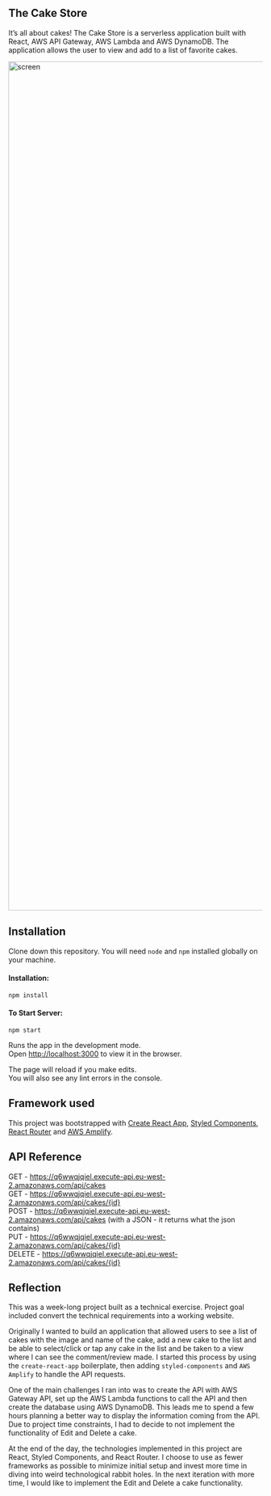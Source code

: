 ## The Cake Store

It’s all about cakes! The Cake Store is a serverless application built with React, AWS API Gateway, AWS Lambda and AWS DynamoDB. The application allows the user to view and add to a list of favorite cakes.

<img width="1680" alt="screen" src="https://user-images.githubusercontent.com/47988806/95799401-71715500-0cec-11eb-8e08-30e8d627e942.png">

## Installation

Clone down this repository. You will need `node` and `npm` installed globally on your machine.

#### Installation:

`npm install`

#### To Start Server:

`npm start`

Runs the app in the development mode.<br />
Open [http://localhost:3000](http://localhost:3000) to view it in the browser.

The page will reload if you make edits.<br />
You will also see any lint errors in the console.

## Framework used

This project was bootstrapped with [Create React App](https://github.com/facebook/create-react-app), [Styled Components](https://github.com/styled-components/styled-components), [React Router](https://reactrouter.com/web/guides/quick-start) and [AWS Amplify](https://docs.amplify.aws/lib/restapi/getting-started/q/platform/js).

## API Reference

GET - https://q6wwqjqiel.execute-api.eu-west-2.amazonaws.com/api/cakes<br />
GET - https://q6wwqjqiel.execute-api.eu-west-2.amazonaws.com/api/cakes/{id}<br />
POST - https://q6wwqjqiel.execute-api.eu-west-2.amazonaws.com/api/cakes (with a JSON - it returns what the json contains)<br />
PUT - https://q6wwqjqiel.execute-api.eu-west-2.amazonaws.com/api/cakes/{id}<br />
DELETE - https://q6wwqjqiel.execute-api.eu-west-2.amazonaws.com/api/cakes/{id}<br />

## Reflection

This was a week-long project built as a technical exercise. Project goal included convert the technical requirements into a working website.  

Originally I wanted to build an application that allowed users to see a list of cakes with the image and name of the cake, add a new cake to the list and be able to select/click or tap any cake in the list and be taken to a view where I can see the comment/review made. I started this process by using the `create-react-app` boilerplate, then adding `styled-components` and `AWS Amplify` to handle the API requests.  

One of the main challenges I ran into was to create the API with AWS Gateway API, set up the AWS Lambda functions to call the API and then create the database using AWS DynamoDB. This leads me to spend a few hours planning a better way to display the information coming from the API. Due to project time constraints, I had to decide to not implement the functionality of Edit and Delete a cake.

At the end of the day, the technologies implemented in this project are React, Styled Components, and React Router. I choose to use as fewer frameworks as possible to minimize initial setup and invest more time in diving into weird technological rabbit holes. In the next iteration with more time, I would like to implement the Edit and Delete a cake functionality.
